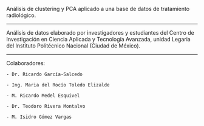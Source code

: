 
Análisis de clustering y PCA aplicado a una base de datos de tratamiento radiológico. 

------------------------------------------------------------------

Análisis de datos elaborado por investigadores y estudiantes del Centro de Investigación en Ciencia Aplicada y Tecnología Avanzada, unidad Legaria del Instituto Politécnico Nacional (Ciudad de México). 

------------------------------------------------------------------

Colaboradores:

	- Dr. Ricardo García-Salcedo

	- Ing. Maria del Rocío Toledo Elizalde

	- M. Ricardo Medel Esquivel

	- Dr. Teodoro Rivera Montalvo

	- M. Isidro Gómez Vargas

